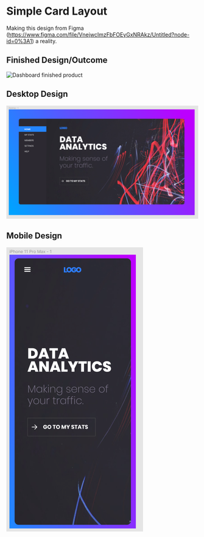 # Simple Card Layout

Making this design from Figma (https://www.figma.com/file/VnejwcImzFbFOEyGxNRAkz/Untitled?node-id=0%3A1) a reality.

## Finished Design/Outcome
![Dashboard finished product](./Dashboard.gif)

## Desktop Design

![Desktop Design of Dashboard Page](./Dashboard_desktop.png)

## Mobile Design

![Mobile Design of Dashboard Page](./Dashboard_mobile.png)